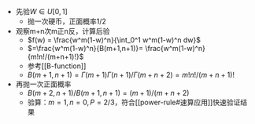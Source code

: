 - 先验$W\in U[0,1]$
  - 抛一次硬币，正面概率$1/2$
- 观察m+n次m正n反，计算后验
  - $f(w) = \frac{w^m(1-w)^n}{\int_0^1 w^m(1-w)^n dw}$
  - $=\frac{w^m(1-w)^n}{B(m+1,n+1)}= \frac{w^m(1-w)^n}{m!n!/(m+n+1)!}$
  - 参考[[B-function]]
  - $B(m+1,n+1)=\Gamma(m+1)\Gamma(n+1)/\Gamma(m+n+2)=m!n!/(m+n+1)!$
- 再抛一次正面概率
  - $B(m+2,n+1)/B(m+1,n+1)=(m+1)/(m+n+2)$
  - 验算：$m=1,n=0, P=2/3$，符合[[power-rule#速算应用]]快速验证结果